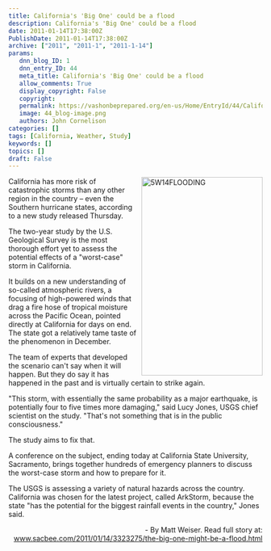 ```yaml
---
title: California's 'Big One' could be a flood
description: California's 'Big One' could be a flood
date: 2011-01-14T17:38:00Z
PublishDate: 2011-01-14T17:38:00Z
archive: ["2011", "2011-1", "2011-1-14"]
params:
   dnn_blog_ID: 1
   dnn_entry_ID: 44
   meta_title: California's 'Big One' could be a flood
   allow_comments: True
   display_copyright: False
   copyright: 
   permalink: https://vashonbeprepared.org/en-us/Home/EntryId/44/Californias-Big-One-could-be-a-flood
   image: 44_blog-image.png
   authors: John Cornelison
categories: []
tags: [California, Weather, Study]
keywords: []
topics: []
draft: False
---
```


<p><img alt="5W14FLOODING" align="right" width="240" height="393" style="margin: 0px 0px 5px 5px; display: inline" src="http://media.sacbee.com/smedia/2011/01/13/21/5W14FLOODING.xlgraphic.prod_affiliate.4.gif" />California has more risk of catastrophic storms than any other region in the country – even the Southern hurricane states, according to a new study released Thursday.</p>
<p>The two-year study by the U.S. Geological Survey is the most thorough effort yet to assess the potential effects of a "worst-case" storm in California.</p>
<p>It builds on a new understanding of so-called atmospheric rivers, a focusing of high-powered winds that drag a fire hose of tropical moisture across the Pacific Ocean, pointed directly at California for days on end. The state got a relatively tame taste of the phenomenon in December.</p>
<p>The team of experts that developed the scenario can't say when it will happen. But they do say it has happened in the past and is virtually certain to strike again.</p>
<p>"This storm, with essentially the same probability as a major earthquake, is potentially four to five times more damaging," said Lucy Jones, USGS chief scientist on the study. "That's not something that is in the public consciousness."</p>
<p>The study aims to fix that.</p>
<p>A conference on the subject, ending today at California State University, Sacramento, brings together hundreds of emergency planners to discuss the worst-case storm and how to prepare for it.</p>
<p>The USGS is assessing a variety of natural hazards across the country. California was chosen for the latest project, called ArkStorm, because the state "has the potential for the biggest rainfall events in the country," Jones said.</p>
<p align="right">- By Matt Weiser. Read full story at: <br />
<a title="http://www.sacbee.com/2011/01/14/3323275/the-big-one-might-be-a-flood.html" href="http://www.sacbee.com/2011/01/14/3323275/the-big-one-might-be-a-flood.html">www.sacbee.com/2011/01/14/3323275/the-big-one-might-be-a-flood.html</a></p>
